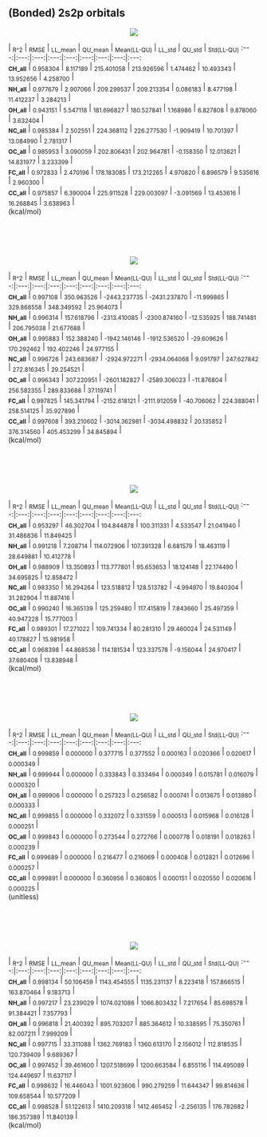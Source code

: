 ## (Bonded) 2s2p orbitals

<p align="center"><img src=/Data/expectationPlots/Bonded/Bonded/plots/Bonded_K.png /></p>

  | <sub>R^2</sub> | <sub>RMSE</sub> | <sub>LL_mean</sub> | <sub>QU_mean</sub> | <sub>Mean(LL-QU)</sub> | <sub>LL_std</sub> | <sub>QU_std</sub> | <sub>Std(LL-QU)</sub>
:---:|:---:|:---:|:---:|:---:|:---:|:---:|:---:|:---:  
<b><sub>CH_all</sub></b> | <sub>0.958304</sub> | <sub>8.117189</sub> | <sub>215.401058</sub> | <sub>213.926596</sub> | <sub>1.474462</sub> | <sub>10.493343</sub> | <sub>13.952656</sub> | <sub>4.258700</sub> |   
<b><sub>NH_all</sub></b> | <sub>0.977679</sub> | <sub>2.907066</sub> | <sub>209.299537</sub> | <sub>209.213354</sub> | <sub>0.086183</sub> | <sub>8.477198</sub> | <sub>11.412237</sub> | <sub>3.284213</sub> |   
<b><sub>OH_all</sub></b> | <sub>0.943151</sub> | <sub>5.547118</sub> | <sub>181.696827</sub> | <sub>180.527841</sub> | <sub>1.168986</sub> | <sub>6.827808</sub> | <sub>9.878060</sub> | <sub>3.632404</sub> |   
<b><sub>NC_all</sub></b> | <sub>0.985384</sub> | <sub>2.502551</sub> | <sub>224.368112</sub> | <sub>226.277530</sub> | <sub>-1.909419</sub> | <sub>10.701397</sub> | <sub>13.084990</sub> | <sub>2.781317</sub> |   
<b><sub>OC_all</sub></b> | <sub>0.985953</sub> | <sub>3.090059</sub> | <sub>202.806431</sub> | <sub>202.964781</sub> | <sub>-0.158350</sub> | <sub>12.013621</sub> | <sub>14.831977</sub> | <sub>3.233399</sub> |   
<b><sub>FC_all</sub></b> | <sub>0.972833</sub> | <sub>2.470196</sub> | <sub>178.183085</sub> | <sub>173.212265</sub> | <sub>4.970820</sub> | <sub>6.896579</sub> | <sub>9.535616</sub> | <sub>2.960300</sub> |   
<b><sub>CC_all</sub></b> | <sub>0.975857</sub> | <sub>6.390004</sub> | <sub>225.911528</sub> | <sub>229.003097</sub> | <sub>-3.091569</sub> | <sub>13.453616</sub> | <sub>16.268845</sub> | <sub>3.638963</sub> |   
(kcal/mol)<br><br><br><br><br>


<p align="center"><img src=/Data/expectationPlots/Bonded/Bonded/plots/Bonded_H1nuc.png /></p>

  | <sub>R^2</sub> | <sub>RMSE</sub> | <sub>LL_mean</sub> | <sub>QU_mean</sub> | <sub>Mean(LL-QU)</sub> | <sub>LL_std</sub> | <sub>QU_std</sub> | <sub>Std(LL-QU)</sub>
:---:|:---:|:---:|:---:|:---:|:---:|:---:|:---:|:---:  
<b><sub>CH_all</sub></b> | <sub>0.997108</sub> | <sub>350.963526</sub> | <sub>-2443.237735</sub> | <sub>-2431.237870</sub> | <sub>-11.999865</sub> | <sub>329.868558</sub> | <sub>348.349592</sub> | <sub>25.964073</sub> |   
<b><sub>NH_all</sub></b> | <sub>0.996314</sub> | <sub>157.618796</sub> | <sub>-2313.410085</sub> | <sub>-2300.874160</sub> | <sub>-12.535925</sub> | <sub>188.741481</sub> | <sub>206.795038</sub> | <sub>21.677688</sub> |   
<b><sub>OH_all</sub></b> | <sub>0.995883</sub> | <sub>152.388240</sub> | <sub>-1942.146146</sub> | <sub>-1912.536520</sub> | <sub>-29.609626</sub> | <sub>170.292462</sub> | <sub>192.402246</sub> | <sub>24.977155</sub> |   
<b><sub>NC_all</sub></b> | <sub>0.996726</sub> | <sub>243.683687</sub> | <sub>-2924.972271</sub> | <sub>-2934.064068</sub> | <sub>9.091797</sub> | <sub>247.627842</sub> | <sub>272.816345</sub> | <sub>29.254521</sub> |   
<b><sub>OC_all</sub></b> | <sub>0.996343</sub> | <sub>307.220951</sub> | <sub>-2601.182827</sub> | <sub>-2589.306023</sub> | <sub>-11.876804</sub> | <sub>256.582355</sub> | <sub>289.833688</sub> | <sub>37.119741</sub> |   
<b><sub>FC_all</sub></b> | <sub>0.997825</sub> | <sub>145.341794</sub> | <sub>-2152.618121</sub> | <sub>-2111.912059</sub> | <sub>-40.706062</sub> | <sub>224.388041</sub> | <sub>258.514125</sub> | <sub>35.927896</sub> |   
<b><sub>CC_all</sub></b> | <sub>0.997608</sub> | <sub>393.210602</sub> | <sub>-3014.362981</sub> | <sub>-3034.498832</sub> | <sub>20.135852</sub> | <sub>376.314560</sub> | <sub>405.453299</sub> | <sub>34.845894</sub> |   
(kcal/mol)<br><br><br><br><br>


<p align="center"><img src=/Data/expectationPlots/Bonded/Bonded/plots/Bonded_KE.png /></p>

  | <sub>R^2</sub> | <sub>RMSE</sub> | <sub>LL_mean</sub> | <sub>QU_mean</sub> | <sub>Mean(LL-QU)</sub> | <sub>LL_std</sub> | <sub>QU_std</sub> | <sub>Std(LL-QU)</sub>
:---:|:---:|:---:|:---:|:---:|:---:|:---:|:---:|:---:  
<b><sub>CH_all</sub></b> | <sub>0.953297</sub> | <sub>46.302704</sub> | <sub>104.844878</sub> | <sub>100.311331</sub> | <sub>4.533547</sub> | <sub>21.041940</sub> | <sub>31.486836</sub> | <sub>11.849425</sub> |   
<b><sub>NH_all</sub></b> | <sub>0.991218</sub> | <sub>7.208714</sub> | <sub>114.072906</sub> | <sub>107.391328</sub> | <sub>6.681579</sub> | <sub>18.463119</sub> | <sub>28.649881</sub> | <sub>10.412778</sub> |   
<b><sub>OH_all</sub></b> | <sub>0.988909</sub> | <sub>13.350893</sub> | <sub>113.777801</sub> | <sub>95.653653</sub> | <sub>18.124148</sub> | <sub>22.174490</sub> | <sub>34.695825</sub> | <sub>12.858472</sub> |   
<b><sub>NC_all</sub></b> | <sub>0.983350</sub> | <sub>16.294264</sub> | <sub>123.518812</sub> | <sub>128.513782</sub> | <sub>-4.994970</sub> | <sub>19.840304</sub> | <sub>31.282904</sub> | <sub>11.887416</sub> |   
<b><sub>OC_all</sub></b> | <sub>0.990240</sub> | <sub>16.365139</sub> | <sub>125.259480</sub> | <sub>117.415819</sub> | <sub>7.843660</sub> | <sub>25.497359</sub> | <sub>40.947228</sub> | <sub>15.777003</sub> |   
<b><sub>FC_all</sub></b> | <sub>0.989301</sub> | <sub>17.271022</sub> | <sub>109.741334</sub> | <sub>80.281310</sub> | <sub>29.460024</sub> | <sub>24.531149</sub> | <sub>40.178827</sub> | <sub>15.981958</sub> |   
<b><sub>CC_all</sub></b> | <sub>0.968398</sub> | <sub>44.868536</sub> | <sub>114.181534</sub> | <sub>123.337578</sub> | <sub>-9.156044</sub> | <sub>24.970417</sub> | <sub>37.680408</sub> | <sub>13.838948</sub> |   
(kcal/mol)<br><br><br><br><br>


<p align="center"><img src=/Data/expectationPlots/Bonded/Bonded/plots/Bonded_S.png /></p>

  | <sub>R^2</sub> | <sub>RMSE</sub> | <sub>LL_mean</sub> | <sub>QU_mean</sub> | <sub>Mean(LL-QU)</sub> | <sub>LL_std</sub> | <sub>QU_std</sub> | <sub>Std(LL-QU)</sub>
:---:|:---:|:---:|:---:|:---:|:---:|:---:|:---:|:---:  
<b><sub>CH_all</sub></b> | <sub>0.999859</sub> | <sub>0.000000</sub> | <sub>0.377715</sub> | <sub>0.377552</sub> | <sub>0.000163</sub> | <sub>0.020366</sub> | <sub>0.020617</sub> | <sub>0.000349</sub> |   
<b><sub>NH_all</sub></b> | <sub>0.999944</sub> | <sub>0.000000</sub> | <sub>0.333843</sub> | <sub>0.333494</sub> | <sub>0.000349</sub> | <sub>0.015781</sub> | <sub>0.016079</sub> | <sub>0.000320</sub> |   
<b><sub>OH_all</sub></b> | <sub>0.999906</sub> | <sub>0.000000</sub> | <sub>0.257323</sub> | <sub>0.256582</sub> | <sub>0.000741</sub> | <sub>0.013675</sub> | <sub>0.013980</sub> | <sub>0.000333</sub> |   
<b><sub>NC_all</sub></b> | <sub>0.999855</sub> | <sub>0.000000</sub> | <sub>0.332072</sub> | <sub>0.331559</sub> | <sub>0.000513</sub> | <sub>0.015968</sub> | <sub>0.016128</sub> | <sub>0.000251</sub> |   
<b><sub>OC_all</sub></b> | <sub>0.999843</sub> | <sub>0.000000</sub> | <sub>0.273544</sub> | <sub>0.272766</sub> | <sub>0.000778</sub> | <sub>0.018191</sub> | <sub>0.018263</sub> | <sub>0.000239</sub> |   
<b><sub>FC_all</sub></b> | <sub>0.999689</sub> | <sub>0.000000</sub> | <sub>0.216477</sub> | <sub>0.216069</sub> | <sub>0.000408</sub> | <sub>0.012821</sub> | <sub>0.012696</sub> | <sub>0.000257</sub> |   
<b><sub>CC_all</sub></b> | <sub>0.999891</sub> | <sub>0.000000</sub> | <sub>0.360956</sub> | <sub>0.360805</sub> | <sub>0.000151</sub> | <sub>0.020550</sub> | <sub>0.020616</sub> | <sub>0.000225</sub> |   
(unitless)<br><br><br><br><br>


<p align="center"><img src=/Data/expectationPlots/Bonded/Bonded/plots/Bonded_J.png /></p>

  | <sub>R^2</sub> | <sub>RMSE</sub> | <sub>LL_mean</sub> | <sub>QU_mean</sub> | <sub>Mean(LL-QU)</sub> | <sub>LL_std</sub> | <sub>QU_std</sub> | <sub>Std(LL-QU)</sub>
:---:|:---:|:---:|:---:|:---:|:---:|:---:|:---:|:---:  
<b><sub>CH_all</sub></b> | <sub>0.998134</sub> | <sub>50.106459</sub> | <sub>1143.454555</sub> | <sub>1135.231137</sub> | <sub>8.223418</sub> | <sub>157.866515</sub> | <sub>163.870464</sub> | <sub>9.183713</sub> |   
<b><sub>NH_all</sub></b> | <sub>0.997217</sub> | <sub>23.239029</sub> | <sub>1074.021086</sub> | <sub>1066.803432</sub> | <sub>7.217654</sub> | <sub>85.698578</sub> | <sub>91.384421</sub> | <sub>7.357793</sub> |   
<b><sub>OH_all</sub></b> | <sub>0.996818</sub> | <sub>21.400392</sub> | <sub>895.703207</sub> | <sub>885.364612</sub> | <sub>10.338595</sub> | <sub>75.350761</sub> | <sub>82.007211</sub> | <sub>7.999209</sub> |   
<b><sub>NC_all</sub></b> | <sub>0.997715</sub> | <sub>33.311088</sub> | <sub>1362.769183</sub> | <sub>1360.613170</sub> | <sub>2.156012</sub> | <sub>112.818535</sub> | <sub>120.739409</sub> | <sub>9.689367</sub> |   
<b><sub>OC_all</sub></b> | <sub>0.997452</sub> | <sub>39.461600</sub> | <sub>1207.518699</sub> | <sub>1200.663584</sub> | <sub>6.855116</sub> | <sub>114.495089</sub> | <sub>124.449697</sub> | <sub>11.637117</sub> |   
<b><sub>FC_all</sub></b> | <sub>0.998632</sub> | <sub>16.446043</sub> | <sub>1001.923606</sub> | <sub>990.279259</sub> | <sub>11.644347</sub> | <sub>99.814636</sub> | <sub>109.658544</sub> | <sub>10.577209</sub> |   
<b><sub>CC_all</sub></b> | <sub>0.998528</sub> | <sub>51.122613</sub> | <sub>1410.209318</sub> | <sub>1412.465452</sub> | <sub>-2.256135</sub> | <sub>176.782682</sub> | <sub>186.357389</sub> | <sub>11.840139</sub> |   
(kcal/mol)<br><br><br><br><br>


